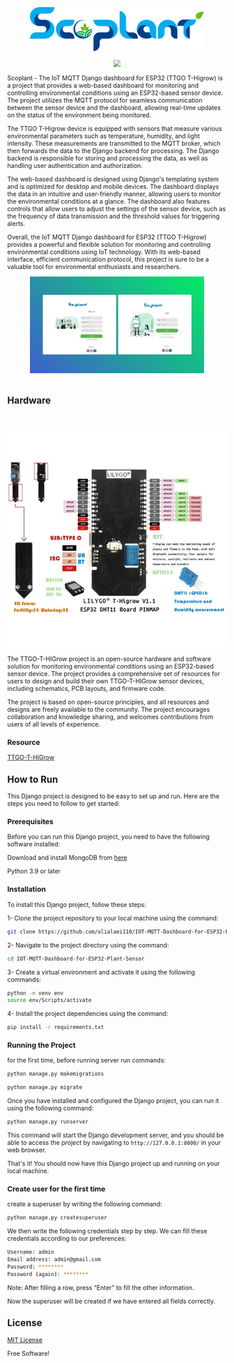 <div align="center"><a href="#"><img src="assets/images/logo.png" width="400" ></a><br><br>
<img src="https://img.shields.io/badge/Django-092E20?style=for-the-badge&logo=django&logoColor=white" target="_blank" /></div>


Scoplant - The IoT MQTT Django dashboard for ESP32 (TTGO T-Higrow) is a project that provides a web-based dashboard for monitoring and controlling environmental conditions using an ESP32-based sensor device. The project utilizes the MQTT protocol for seamless communication between the sensor device and the dashboard, allowing real-time updates on the status of the environment being monitored.

The TTGO T-Higrow device is equipped with sensors that measure various environmental parameters such as temperature, humidity, and light intensity. These measurements are transmitted to the MQTT broker, which then forwards the data to the Django backend for processing. The Django backend is responsible for storing and processing the data, as well as handling user authentication and authorization.

The web-based dashboard is designed using Django's templating system and is optimized for desktop and mobile devices. The dashboard displays the data in an intuitive and user-friendly manner, allowing users to monitor the environmental conditions at a glance. The dashboard also features controls that allow users to adjust the settings of the sensor device, such as the frequency of data transmission and the threshold values for triggering alerts.

Overall, the IoT MQTT Django dashboard for ESP32 (TTGO T-Higrow) provides a powerful and flexible solution for monitoring and controlling environmental conditions using IoT technology. With its web-based interface, efficient communication protocol, this project is sure to be a valuable tool for environmental enthusiasts and researchers.


<div align="center"><a href="#"><img src="assets/images/v1.JPG" width="400" ></a><br><br></div>


## Hardware

<div align="center"><br><br>
<img src="assets/images/h2.png" target="_blank" /></div>

The TTGO-T-HIGrow project is an open-source hardware and software solution for monitoring environmental conditions using an ESP32-based sensor device. The project provides a comprehensive set of resources for users to design and build their own TTGO-T-HIGrow sensor devices, including schematics, PCB layouts, and firmware code.

The project is based on open-source principles, and all resources and designs are freely available to the community. The project encourages collaboration and knowledge sharing, and welcomes contributions from users of all levels of experience.



### Resource
[TTGO-T-HIGrow]( https://github.com/pesor/TTGO-T-HIGrow)





## How to Run

This Django project is designed to be easy to set up and run. Here are the steps you need to follow to get started:

### Prerequisites
Before you can run this Django project, you need to have the following software installed:

Download and install MongoDB from  <a href="https://www.mongodb.com/try/download/community?tck=docs_server">here</a>

Python 3.9 or later

### Installation

To install this Django project, follow these steps:

1- Clone the project repository to your local machine using the command:
```sh
git clone https://github.com/alialaei110/IOT-MQTT-Dashboard-for-ESP32-Plant-Sensor.git
```
2- Navigate to the project directory using the command:
```sh
cd IOT-MQTT-Dashboard-for-ESP32-Plant-Sensor
```
3- Create a virtual environment and activate it using the following commands:
```sh
python -m venv env
source env/Scripts/activate
```
4- Install the project dependencies using the command:
```sh
pip install -r requirements.txt
```



### Running the Project

for the first time, before running server run commands:

```sh
python manage.py makemigrations
```
```sh
python manage.py migrate
```

Once you have installed and configured the Django project, you can run it using the following command:

```sh
python manage.py runserver
```

This command will start the Django development server, and you should be able to access the project by navigating to ```http://127.0.0.1:8000/``` in your web browser.

That's it! You should now have this Django project up and running on your local machine.


### Create user for the first time

create a superuser by writing the following command:
```sh
python manage.py createsuperuser
```
We then write the following credentials step by step. We can fill these credentials according to our preferences:

```sh
Username: admin
Email address: admin@gmail.com
Password: ********
Password (again): ********
```
Note: After filling a row, press “Enter” to fill the other information.

Now the superuser will be created if we have entered all fields correctly.


## License
[MIT License](LICENSE)

Free Software!

